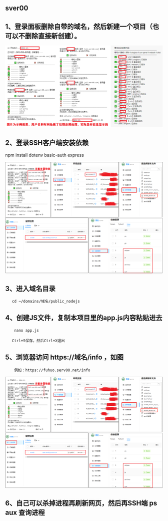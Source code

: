   ##  sver00
  
  ## 1、登录面板删除自带的域名，然后新建一个项目（也可以不删除直接新创建）。
![Image Description](https://github.com/ryty1/alist-log/blob/main/github_images/1.png?raw=true)
       
  ## 2、登录SSH客户端安装依赖
  npm install dotenv basic-auth express
  
![Image Description](https://github.com/ryty1/alist-log/blob/main/github_images/2.png?raw=true)


  ## 3、进入域名目录
       cd ~/domains/域名/public_nodejs
       
  ## 4、创建JS文件，复制本项目里的app.js内容粘贴进去
        nano app.js

       Ctrl+S保存，然后Ctrl+X退出


  ## 5、浏览器访问  https://域名/info ，如图
        例如：https://fuhuo.serv00.net/info
![Image Description](https://github.com/ryty1/alist-log/blob/main/github_images/2.png?raw=true)

  ## 6、自己可以杀掉进程再刷新网页，然后再SSH端 ps aux 查询进程
  




